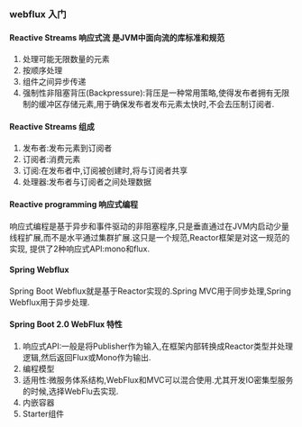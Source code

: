 ### webflux 入门

#### Reactive Streams 响应式流 是JVM中面向流的库标准和规范
1. 处理可能无限数量的元素
2. 按顺序处理
3. 组件之间异步传递
4. 强制性非阻塞背压(Backpressure):背压是一种常用策略,使得发布者拥有无限制的缓冲区存储元素,用于确保发布者发布元素太快时,不会去压制订阅者.


#### Reactive Streams 组成
1. 发布者:发布元素到订阅者
2. 订阅者:消费元素
3. 订阅:在发布者中,订阅被创建时,将与订阅者共享
4. 处理器:发布者与订阅者之间处理数据


#### Reactive programming 响应式编程
响应式编程是基于异步和事件驱动的非阻塞程序,只是垂直通过在JVM内启动少量线程扩展,而不是水平通过集群扩展.这只是一个规范,Reactor框架是对这一规范的实现,
提供了2种响应式API:mono和flux.


#### Spring Webflux
Spring Boot Webflux就是基于Reactor实现的.Spring MVC用于同步处理,Spring Webflux用于异步处理.


#### Spring Boot 2.0 WebFlux 特性
1. 响应式API:一般是将Publisher作为输入,在框架内部转换成Reactor类型并处理逻辑,然后返回Flux或Mono作为输出.
2. 编程模型
3. 适用性:微服务体系结构,WebFlux和MVC可以混合使用.尤其开发IO密集型服务的时候,选择WebFlu去实现.
4. 内嵌容器
5. Starter组件
